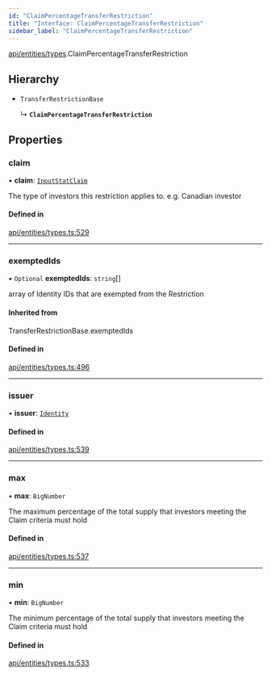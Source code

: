 ```yaml
---
id: "ClaimPercentageTransferRestriction"
title: "Interface: ClaimPercentageTransferRestriction"
sidebar_label: "ClaimPercentageTransferRestriction"
---
```


[api/entities/types](../../../../../modules/API/Entities/Types/Types.md).ClaimPercentageTransferRestriction

## Hierarchy

- `TransferRestrictionBase`

  ↳ **`ClaimPercentageTransferRestriction`**

## Properties

### claim

• **claim**: [`InputStatClaim`](../../../../../modules/API/Entities/Types/Types.md#inputstatclaim)

The type of investors this restriction applies to. e.g. Canadian investor

#### Defined in

[api/entities/types.ts:529](https://github.com/PolymeshAssociation/polymesh-sdk/blob/8a9158669/src/api/entities/types.ts#L529)

___

### exemptedIds

• `Optional` **exemptedIds**: `string`[]

array of Identity IDs that are exempted from the Restriction

#### Inherited from

TransferRestrictionBase.exemptedIds

#### Defined in

[api/entities/types.ts:496](https://github.com/PolymeshAssociation/polymesh-sdk/blob/8a9158669/src/api/entities/types.ts#L496)

___

### issuer

• **issuer**: [`Identity`](../../../../../classes/API/Entities/Identity/Identity.md)

#### Defined in

[api/entities/types.ts:539](https://github.com/PolymeshAssociation/polymesh-sdk/blob/8a9158669/src/api/entities/types.ts#L539)

___

### max

• **max**: `BigNumber`

The maximum percentage of the total supply that investors meeting the Claim criteria must hold

#### Defined in

[api/entities/types.ts:537](https://github.com/PolymeshAssociation/polymesh-sdk/blob/8a9158669/src/api/entities/types.ts#L537)

___

### min

• **min**: `BigNumber`

The minimum percentage of the total supply that investors meeting the Claim criteria must hold

#### Defined in

[api/entities/types.ts:533](https://github.com/PolymeshAssociation/polymesh-sdk/blob/8a9158669/src/api/entities/types.ts#L533)
